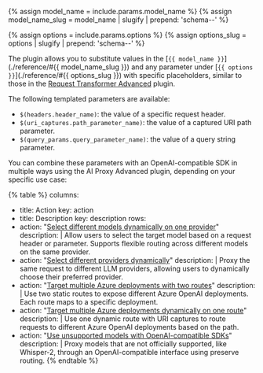 {% assign model_name = include.params.model_name %}
{% assign model_name_slug = model_name | slugify | prepend: 'schema--' %}

{% assign options = include.params.options %}
{% assign options_slug = options | slugify | prepend: 'schema--' %}

The plugin allows you to substitute values in the [`{{ model_name }}`](./reference/#{{ model_name_slug }}) and any parameter under [`{{ options }}`](./reference/#{{ options_slug }})
with specific placeholders, similar to those in the [Request Transformer Advanced](/plugins/request-transformer-advanced/) plugin.

The following templated parameters are available:

* `$(headers.header_name)`: the value of a specific request header.
* `$(uri_captures.path_parameter_name)`: the value of a captured URI path parameter.
* `$(query_params.query_parameter_name)`: the value of a query string parameter.

You can combine these parameters with an OpenAI-compatible SDK in multiple ways using the AI Proxy Advanced plugin, depending on your specific use case:

<!--vale off-->
{% table %}
columns:
  - title: Action
    key: action
  - title: Description
    key: description
rows:
  - action: "[Select different models dynamically on one provider](/plugins/ai-proxy-advanced/examples/sdk-dynamic-model-selection/)"
    description: |
      Allow users to select the target model based on a request header or parameter. Supports flexible routing across different models on the same provider.
  - action: "[Select different providers dynamically](/plugins/ai-proxy-advanced/examples/sdk-dynamic-provider-selection/)"
    description: |
      Proxy the same request to different LLM providers, allowing users to dynamically choose their preferred provider.
  - action: "[Target multiple Azure deployments with two routes](/plugins/ai-proxy-advanced/examples/sdk-static-azure-deployments/)"
    description: |
      Use two static routes to expose different Azure OpenAI deployments. Each route maps to a specific deployment.
  - action: "[Target multiple Azure deployments dynamically on one route](/plugins/ai-proxy-advanced/examples/sdk-dynamic-azure-deployments/)"
    description: |
      Use one dynamic route with URI captures to route requests to different Azure OpenAI deployments based on the path.
  - action: "[Use unsupported models with OpenAI-compatible SDKs](/plugins/ai-proxy-advanced/examples/sdk-unsupported-model/)"
    description: |
      Proxy models that are not officially supported, like Whisper-2, through an OpenAI-compatible interface using preserve routing.
{% endtable %}
<!--vale on-->
